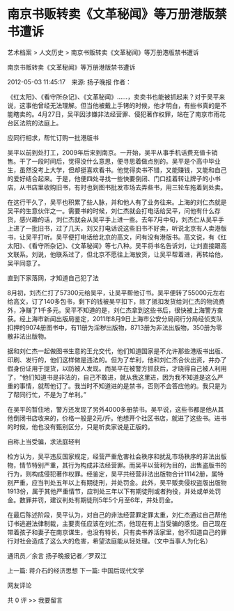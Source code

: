 # 南京书贩转卖《文革秘闻》等万册港版禁书遭诉

艺术档案 > 人文历史 > 南京书贩转卖《文革秘闻》等万册港版禁书遭诉

南京书贩转卖《文革秘闻》等万册港版禁书遭诉

2012-05-03 11:45:17　来源: 扬子晚报 作者：



《红太阳》、《看守所杂记》、《文革秘闻》……，卖卖书也能被抓起来？对于吴平来说，这事他曾经无法理解。但当他被戴上手铐的时候，他才明白，有些书真的是不能瞎卖的。4月27日，吴平因涉嫌非法经营罪、侵犯著作权罪，站在了南京市雨花台区法院的法庭上。

应同行相求，帮忙订购一批港版书

吴平以前到处打工，2009年后来到南京。一开始，吴平从事手机话费充值卡销售。干了一段时间后，觉得没什么意思，便寻思着做点别的。吴平是个高中毕业生，虽然没考上大学，但却挺喜欢看书。他觉得卖书不错，又能赚钱，又能和自己的爱好结合起来。于是，他便四处寻找一些快要倒闭、门口挂着转让牌子的小书店，从书店里收购旧书，有时也到图书批发市场去弄些书，用三轮车拖着到处卖。

在这行干久了，吴平也积累了些人脉，并和他人有了业务往来。上海的刘仁杰就是吴平的生意伙伴之一。需要书的时候，刘仁杰就会打电话给吴平，问他有什么存货，感兴趣的话，刘仁杰就会从吴平手上进一些。去年7月中旬，刘杰仁从吴平手上进了一批旧书，过了几天，刘又打电话说这些旧书不好卖，听说北京有人卖港版书，让吴平打听。吴平便打电话给北京的高文，问有没有港版书。高文说，有《红太阳》、《看守所杂记》、《文革秘闻》等七八种。吴平将书名告诉刘，让刘直接跟高文联系。刘说，他联系过了，但北京不愿往上海放货，让吴平帮着进，再转给他，吴平同意了。

直到下家落网，才知道自己犯了法

8月初，刘杰仁打了57300元给吴平，让吴平帮他订书。吴平便转了55000元左右给高文，订了140多包书，剩下的钱被吴平扣下，除了抵扣发货给刘仁杰的物流费外，净赚了1千多元。吴平不知道的是，刘仁杰拿到这些书后，很快被上海警方查获。经上海市新闻出版局鉴定，2011年8月9日上海市公安分局闵行分局经侦支队扣押的9074册图书中，有11册为淫秽出版物，8713册为非法出版物，350册为零散非法出版物。

据和刘仁杰一起做图书生意的王允交代，他们知道国家是不允许那些港版书出版、印刷、发行的，他们这样做是违法的。但为了牟利，他和刘仁杰合伙出资，并办了假身份证用于提货，以防被人发现。而吴平在被警方抓获后，才晓得自己被人利用了，“他们知道书是非法的，自己不敢进，就从我这里进，因为我不知道是这么严重的事情，就帮他订了。我当时不知道进的是禁书，否则不会答应他的。我只是为了帮同行忙，不是为了牟利。”

在吴平的暂住地，警方还发现了另外4000多册禁书。吴平说，这些书都是他从其他倒闭书店收来的，价格一般是2元/斤。他想开个社区书店，就进了这些书。进书的时候，他也没有甄别区分，只是听卖家说是正版的。

自称上当受骗，求法庭轻判

检方认为，吴平违反国家规定，经营严重危害社会秩序和扰乱市场秩序的非法出版物，情节特别严重，其行为构成非法经营罪。而吴平以营利为目的，出售盗版书的行为，则构成侵犯著作权罪。经鉴定，吴平共经营非法出版物合计11142册，属特别严重，应当判处五年以上有期徒刑，并处罚金。此外，吴平贩卖侵权盗版出版物1913份，属于其他严重情节，应判处三年以下有期徒刑或者拘役，并处或单处罚金。数罪并罚，建议判处有期徒刑5年5个月至6年，并处罚金。

在最后陈述阶段，吴平认为，对自己的非法经营罪定罪太重，刘仁杰通过自己帮他订书逃避法律制裁，主要责任应该在刘仁杰，他现在有上当受骗的感觉。自己现在带着孩子和妻子在南京谋生，也没有特长，只有卖书养活家里，他不知道自己的罪行对社会造成了这么大的危害，希望法庭能从轻处理。（文中当事人为化名）

通讯员／余言 扬子晚报记者／罗双江

上一篇: 蒋介石的经济思想  下一篇: 中国后现代文学   

网友评论

共 0 评 >>  我要留言